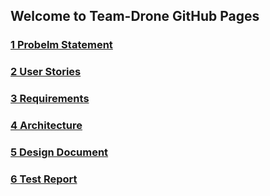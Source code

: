 ## Welcome to Team-Drone GitHub Pages

### [1 Probelm Statement](https://github.com/nivek1028/Team-Drone/blob/gh-pages/problem.md)
### [2 User Stories](https://github.com/nivek1028/Team-Drone/blob/gh-pages/userstories.md)
### [3 Requirements](https://github.com/nivek1028/Team-Drone/blob/gh-pages/requirements.md)
### [4 Architecture](https://github.com/nivek1028/Team-Drone/blob/gh-pages/architecture.md)
### [5 Design Document](https://github.com/nivek1028/Team-Drone/blob/gh-pages/design.md)
### [6 Test Report](https://github.com/nivek1028/Team-Drone/blob/gh-pages/testreport.md)


